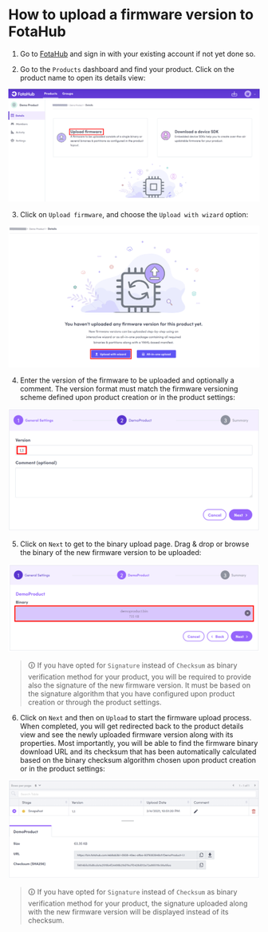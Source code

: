# How to upload a firmware version to FotaHub

1. Go to [FotaHub](https://fotahub.com) and sign in with your existing account if not yet done so.

2. Go to the `Products` dashboard and find your product. Click on the product name to open its details view:

![](upload-firmware-1.png "Product details view")

3. Click on `Upload firmware`, and choose the `Upload with wizard` option: 

![](upload-firmware-2.png "Firmware upload options")

4. Enter the version of the firmware to be uploaded and optionally a comment. The version format must match the firmware versioning scheme defined upon product creation or in the product settings:

![](upload-firmware-3.png "Upload firmware - step 1")

5. Click on `Next` to get to the binary upload page. Drag & drop or browse the binary of the new firmware version to be uploaded:  

![](upload-firmware-4.png "Upload firmware - step 2")

> &#x1F6C8; If you have opted for `Signature` instead of `Checksum` as binary verification method for your product, you will be required to provide also the signature of the new firmware version. It must be based on the signature algorithm that you have configured upon product creation or through the product settings.

6. Click on `Next` and then on `Upload` to start the firmware upload process. When completed, you will get redirected back to the product details view and see the newly uploaded firmware version along with its properties. Most importantly, you will be able to find the firmware binary download URL and its checksum that has been automatically calculated based on the binary checksum algorithm chosen upon product creation or in the product settings: 

![](upload-firmware-5.png "Upload firmware - step 3")

> &#x1F6C8; If you have opted for `Signature` instead of `Checksum` as binary verification method for your product, the signature uploaded along with the new firmware version will be displayed instead of its checksum.